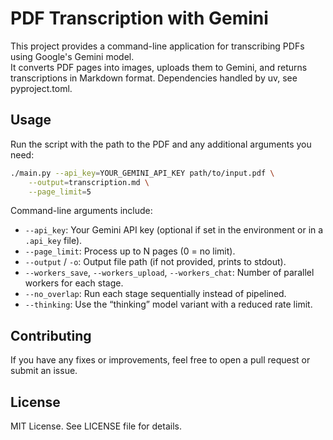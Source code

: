 # PDF Transcription with Gemini

This project provides a command-line application for transcribing PDFs using Google's Gemini model.  
It converts PDF pages into images, uploads them to Gemini, and returns transcriptions in Markdown format.
Dependencies handled by uv, see pyproject.toml.

## Usage

Run the script with the path to the PDF and any additional arguments you need:

```bash
./main.py --api_key=YOUR_GEMINI_API_KEY path/to/input.pdf \
    --output=transcription.md \
    --page_limit=5
```

Command-line arguments include:
- `--api_key`: Your Gemini API key (optional if set in the environment or in a `.api_key` file).
- `--page_limit`: Process up to N pages (0 = no limit).
- `--output` / `-o`: Output file path (if not provided, prints to stdout).
- `--workers_save`, `--workers_upload`, `--workers_chat`: Number of parallel workers for each stage.
- `--no_overlap`: Run each stage sequentially instead of pipelined.
- `--thinking`: Use the “thinking” model variant with a reduced rate limit.

## Contributing

If you have any fixes or improvements, feel free to open a pull request or submit an issue.

## License

MIT License. See LICENSE file for details.
